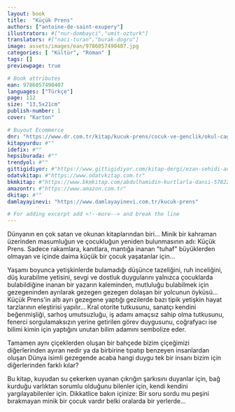 ```yaml
---
layout: book
title:  "Küçük Prens"
authors: ["antoine-de-saint-exupery"]
illustrators: #["nur-dombayci","umit-ozturk"]
translators: #["naci-turan","burak-dogru"]
image: assets/images/ean/9786057490407.jpg
categories: [ "Kültür", "Roman" ]
tags: []
previewpage: true

# Book attributes
ean: 9786057490407
languages: ["Türkçe"]
page: 112
size: "13,5x21cm"
publish-number: 1
cover: "Karton"

# Buyout Ecommerce
dnr: "https://www.dr.com.tr/kitap/kucuk-prens/cocuk-ve-genclik/okul-cagi-6-10-yas/cocuk-klasik/urunno=0001960660001"
kitapyurdu: #""
idefix: #""
hepsiburada: #""
trendyol: #""
gittigidiyor: #"https://www.gittigidiyor.com/kitap-dergi/ezan-sehidi-adnan-menderes_pdp_732728793"
odatvkitap: #"https://www.odatvkitap.com.tr"
bkmkitap: #"https://www.bkmkitap.com/abdulhamidin-kurtlarla-dansi-578226"
amazontr: #"https://www.amazon.com.tr"
dkitap: #""
damlayayinevi: "https://www.damlayayinevi.com.tr/kucuk-prens"

# For adding excerpt add <!--more--> and break the line
---
```

Dünyanın en çok satan ve okunan kitaplarından biri... Minik bir kahraman üzerinden masumluğun ve çocukluğun yeniden bulunmasının adı: Küçük Prens. Sadece rakamlara, kanıtlara, mantığa inanan "tuhaf" büyüklerden olmayan ve içinde daima küçük bir çocuk yaşatanlar için...

Yaşamı boyunca yetişkinlerde bulamadığı düşünce tazeliğini, ruh inceliğini, düş kurabilme yetisini, sevgi ve dostluk duygularını yalnızca çocuklarda bulabildiğine inanan bir yazarın kaleminden, mutluluğu bulabilmek için gezegeninden ayrılarak gezegen gezegen dolaşan bir yolcunun öyküsü... Küçük Prens'in altı ayrı gezegene yaptığı gezilerde bazı tipik yetişkin hayat tarzlarının eleştirisi yapılır... Kral otorite tutkusunu, sanatçı kendini beğenmişliği, sarhoş umutsuzluğu, iş adamı amaçsız sahip olma tutkusunu, fenerci sorgulamaksızın yerine getirilen görev duygusunu, coğrafyacı ise bilimi kimin için yaptığını unutan bilim adamını sembolize eder.

Tamamen aynı çiçeklerden oluşan bir bahçede bizim çiçeğimizi diğerlerinden ayıran nedir ya da birbirine tıpatıp benzeyen insanlardan oluşan Dünya isimli gezegende acaba hangi duygu tek bir insanı bizim için diğerlerinden farklı kılar?

Bu kitap, kuyudan su çekerken uyanan çıkrığın şarkısını duyanlar için, bağ kurduğu varlıktan sorumlu olduğunu bilenler için, kendi kendini yargılayabilenler için. Dikkatlice bakın içinize: Bir soru sordu mu peşini bırakmayan minik bir çocuk vardır belki oralarda bir yerlerde...


<!--more--> 